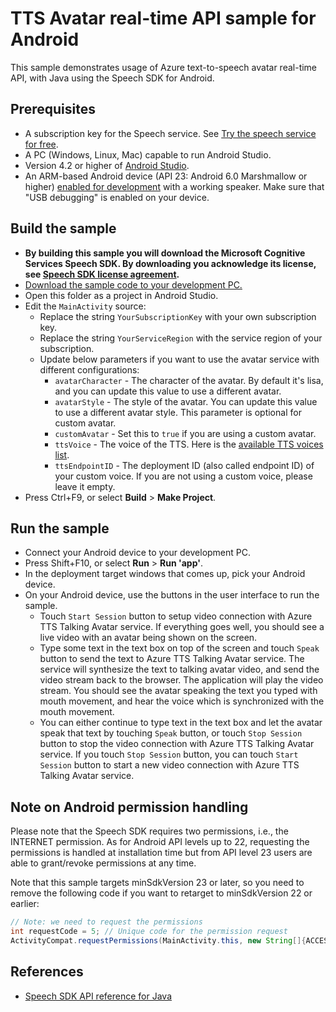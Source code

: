 # TTS Avatar real-time API sample for Android

This sample demonstrates usage of Azure text-to-speech avatar real-time API, with Java using the Speech SDK for Android.

## Prerequisites

* A subscription key for the Speech service. See [Try the speech service for free](https://docs.microsoft.com/azure/cognitive-services/speech-service/get-started).
* A PC (Windows, Linux, Mac) capable to run Android Studio.
* Version 4.2 or higher of [Android Studio](https://developer.android.com/studio/).
* An ARM-based Android device (API 23: Android 6.0 Marshmallow or higher) [enabled for development](https://developer.android.com/studio/debug/dev-options) with a working speaker. Make sure that "USB debugging" is enabled on your device.

## Build the sample

* **By building this sample you will download the Microsoft Cognitive Services Speech SDK. By downloading you acknowledge its license, see [Speech SDK license agreement](https://aka.ms/csspeech/license).**
* [Download the sample code to your development PC.](/README.md#get-the-samples)
* Open this folder as a project in Android Studio.
* Edit the `MainActivity` source:
  * Replace the string `YourSubscriptionKey` with your own subscription key.
  * Replace the string `YourServiceRegion` with the service region of your subscription.
  * Update below parameters if you want to use the avatar service with different configurations:
    * `avatarCharacter` - The character of the avatar. By default it's lisa, and you can update this value to use a different avatar.
    * `avatarStyle` - The style of the avatar. You can update this value to use a different avatar style. This parameter is optional for custom avatar.
    * `customAvatar` - Set this to `true` if you are using a custom avatar.
    * `ttsVoice` - The voice of the TTS. Here is the [available TTS voices list](https://learn.microsoft.com/azure/ai-services/speech-service/language-support?tabs=tts#supported-languages).
    * `ttsEndpointID` - The deployment ID (also called endpoint ID) of your custom voice. If you are not using a custom voice, please leave it empty.
* Press Ctrl+F9, or select **Build** \> **Make Project**.

## Run the sample

* Connect your Android device to your development PC.
* Press Shift+F10, or select **Run** \> **Run 'app'**.
* In the deployment target windows that comes up, pick your Android device.
* On your Android device, use the buttons in the user interface to run the sample.
  * Touch `Start Session` button to setup video connection with Azure TTS Talking Avatar service. If everything goes well, you should see a live video with an avatar being shown on the screen.
  * Type some text in the text box on top of the screen and touch `Speak` button to send the text to Azure TTS Talking Avatar service. The service will synthesize the text to talking avatar video, and send the video stream back to the browser. The application will play the video stream. You should see the avatar speaking the text you typed with mouth movement, and hear the voice which is synchronized with the mouth movement.
  * You can either continue to type text in the text box and let the avatar speak that text by touching `Speak` button, or touch `Stop Session` button to stop the video connection with Azure TTS Talking Avatar service. If you touch `Stop Session` button, you can touch `Start Session` button to start a new video connection with Azure TTS Talking Avatar service.

## Note on Android permission handling

Please note that the Speech SDK requires two permissions, i.e., the INTERNET permission. As for Android API levels up to 22, requesting the permissions is handled at installation time but from API level 23 users are able to grant/revoke permissions at any time.

Note that this sample targets minSdkVersion 23 or later, so you need to remove the following code if you want to retarget to minSdkVersion 22 or earlier:

```java
// Note: we need to request the permissions
int requestCode = 5; // Unique code for the permission request
ActivityCompat.requestPermissions(MainActivity.this, new String[]{ACCESS_NETWORK_STATE, INTERNET}, requestCode);
```

## References

* [Speech SDK API reference for Java](https://aka.ms/csspeech/javaref)
